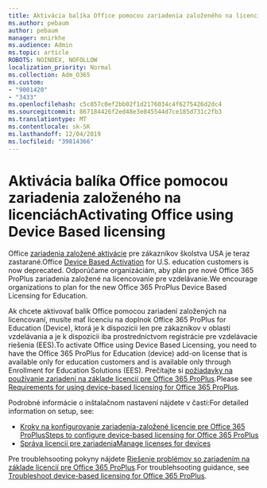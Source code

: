 ```yaml
---
title: Aktivácia balíka Office pomocou zariadenia založeného na licenciách
ms.author: pebaum
author: pebaum
manager: mnirkhe
ms.audience: Admin
ms.topic: article
ROBOTS: NOINDEX, NOFOLLOW
localization_priority: Normal
ms.collection: Adm_O365
ms.custom:
- "9001420"
- "3433"
ms.openlocfilehash: c5c857c0ef2bb02f1d2176034c4f6275426d2dc4
ms.sourcegitcommit: 867184426f2ed48e3e845544d7ce185d731c2fb3
ms.translationtype: MT
ms.contentlocale: sk-SK
ms.lasthandoff: 12/04/2019
ms.locfileid: "39814366"
---
```

# <a name="activating-office-using-device-based-licensing"></a><span data-ttu-id="e82de-102">Aktivácia balíka Office pomocou zariadenia založeného na licenciách</span><span class="sxs-lookup"><span data-stu-id="e82de-102">Activating Office using Device Based licensing</span></span>

<span data-ttu-id="e82de-103">Office [zariadenia založené aktivácie](https://aka.ms/officedba) pre zákazníkov školstva USA je teraz zastarané.</span><span class="sxs-lookup"><span data-stu-id="e82de-103">Office [Device Based Activation](https://aka.ms/officedba) for U.S. education customers is now deprecated.</span></span> <span data-ttu-id="e82de-104">Odporúčame organizáciám, aby plán pre nové Office 365 ProPlus zariadenia založené na licencovanie pre vzdelávanie.</span><span class="sxs-lookup"><span data-stu-id="e82de-104">We encourage organizations to plan for the new Office 365 ProPlus Device Based Licensing for Education.</span></span>

<span data-ttu-id="e82de-105">Ak chcete aktivovať balík Office pomocou zariadení založených na licencovaní, musíte mať licenciu na doplnok Office 365 ProPlus for Education (Device), ktorá je k dispozícii len pre zákazníkov v oblasti vzdelávania a je k dispozícii iba prostredníctvom registrácie pre vzdelávacie riešenia (EES).</span><span class="sxs-lookup"><span data-stu-id="e82de-105">To activate Office using Device Based Licensing, you need to have the Office 365 ProPlus for Education (device) add-on license that is available only for education customers and is available only through Enrollment for Education Solutions (EES).</span></span> <span data-ttu-id="e82de-106">Prečítajte si [požiadavky na používanie zariadení na základe licencií pre Office 365 ProPlus](https://docs.microsoft.com/deployoffice/device-based-licensing#requirements-for-using-device-based-licensing-for-office-365-proplus).</span><span class="sxs-lookup"><span data-stu-id="e82de-106">Please see [Requirements for using device-based licensing for Office 365 ProPlus](https://docs.microsoft.com/deployoffice/device-based-licensing#requirements-for-using-device-based-licensing-for-office-365-proplus).</span></span>

<span data-ttu-id="e82de-107">Podrobné informácie o inštalačnom nastavení nájdete v časti:</span><span class="sxs-lookup"><span data-stu-id="e82de-107">For detailed information on setup, see:</span></span>
- [<span data-ttu-id="e82de-108">Kroky na konfigurovanie zariadenia-založené licencie pre Office 365 ProPlus</span><span class="sxs-lookup"><span data-stu-id="e82de-108">Steps to configure device-based licensing for Office 365 ProPlus</span></span>](https://docs.microsoft.com/deployoffice/device-based-licensing#steps-to-configure-device-based-licensing-for-office-365-proplus)
- [<span data-ttu-id="e82de-109">Správa licencií pre zariadenia</span><span class="sxs-lookup"><span data-stu-id="e82de-109">Manage licenses for devices</span></span>](https://docs.microsoft.com/Office365/Admin/misc/manage-licenses-for-devices)

<span data-ttu-id="e82de-110">Pre troublehsooting pokyny nájdete [Riešenie problémov so zariadením na základe licencií pre Office 365 ProPlus](https://docs.microsoft.com/deployoffice/device-based-licensing#troubleshoot-device-based-licensing-for-office-365-proplus).</span><span class="sxs-lookup"><span data-stu-id="e82de-110">For troublehsooting guidance, see [Troubleshoot device-based licensing for Office 365 ProPlus](https://docs.microsoft.com/deployoffice/device-based-licensing#troubleshoot-device-based-licensing-for-office-365-proplus).</span></span>